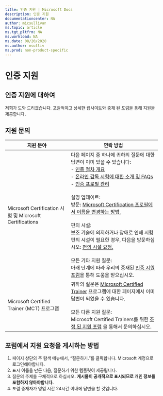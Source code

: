 ```yaml
---
title: 인증 지원 | Microsoft Docs
description: 인증 지원
documentationcenter: NA
author: micsullivan
ms.topic: article
ms.tgt_pltfrm: NA
ms.workload: NA
ms.date: 08/20/2020
ms.author: msulliv
ms.prod: non-product-specific
---
```

# 인증 지원

## 인증 지원에 대하여

저희가 도와 드리겠습니다. 포괄적이고 상세한 웹사이트와 중재 된 포럼을 통해 지원을 제공합니다. 

## 지원 문의

| 지원 분야 | 연락 방법 |
| ------------- | --- |
| Microsoft Certification 시험 및 Microsoft Certifications | 다음 페이지 중 하나에 귀하의 질문에 대한 답변이 이미 있을 수 있습니다:<br/> - [인증 절차 개요](/learn/certifications/certification-process-overview)<br/>- [온라인 감독 시험에 대한 소개 및 FAQs](/learn/certifications/online-exams-intro) <br/>- [인증 프로필 관리](/learn/certifications/manage-certification-profile)<br/><br/>실명 업데이트:<br/>방문: [Microsoft Certification 프로필에서 이름을 변경하는 방법.](/learn/certifications/manage-certification-profile#how-to-change-the-name-on-your-microsoft-certification-profile)<br/><br/>편의 시설:<br/>보조 기술에 의지하거나 장애로 인해 시험 편의 시설이 필요한 경우, 다음을 방문하십시오: [편의 시설 요청.](/learn/certifications/request-accommodations)<br/><br/>모든 기타 지원 질문:<br/>아래 단계에 따라 우리의 중재된 [인증 지원 포럼](https://aka.ms/MCPForum)을 통해 도움을 받으십시오. |
| Microsoft Certified Trainer (MCT) 프로그램 | 귀하의 질문은 [Microsoft Certified Trainer](/learn/certifications/mct-certification) 프로그램에 대한 페이지에서 이미 답변이 되었을 수 있습니다. <br/><br/>모든 다른 지원 질문:<br/>Microsoft Certified Trainers를 위한 [조정 된 지원 포럼](https://trainingsupport.microsoft.com/en-us/tcmct/forum?sort=LastReplyDate&dir=Desc&tab=All&status=all&mod=&modAge=&advFil=&postedAfter=&postedBefore=&threadType=All&isFilterExpanded=false&page=1) 을 통해서 문의하십시오. |

## 포럼에서 지원 요청을 게시하는 방법

1. 페이지 상단의 주 탐색 메뉴에서, “질문하기.”를 클릭합니다. Microsoft 계정으로 로그인해야합니다.
2. 표시 이름을 만든 다음, 질문하기 위한 템플릿이 제공됩니다. 
3. 질문의 주제를 구체적으로 하십시오. **게시물이 공개적으로 표시되므로 개인 정보를 포함하지 않아야합니다.**
4. 포럼 중재자가 영업 시간 24시간 이내에 답변을 할 것입니다.
